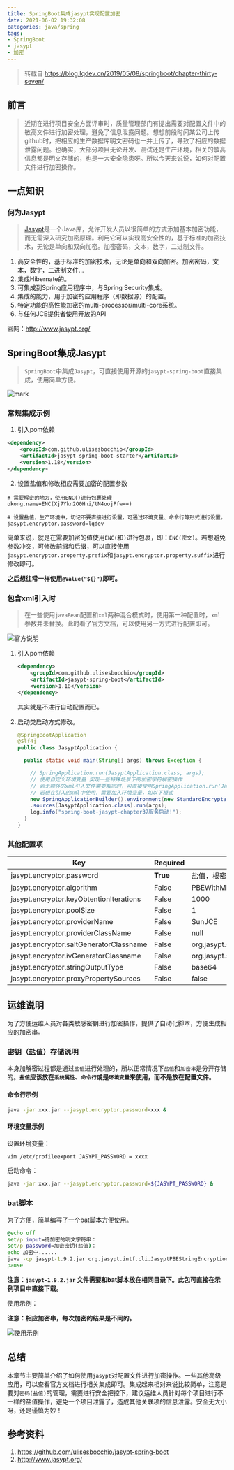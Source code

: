 ```yaml
---
title: SpringBoot集成jasypt实现配置加密
date: 2021-06-02 19:32:08
categories: java/spring
tags:
- SpringBoot
- jasypt
- 加密
---
```


> 转载自 https://blog.lqdev.cn/2019/05/08/springboot/chapter-thirty-seven/

## 前言

> 近期在进行项目安全方面评审时，质量管理部门有提出需要对配置文件中的敏高文件进行加密处理，避免了信息泄露问题。想想前段时间某公司上传github时，把相应的生产数据库明文密码也一并上传了，导致了相应的数据泄露问题。也确实，大部分项目无论开发、测试还是生产环境，相关的敏高信息都是明文存储的，也是一大安全隐患呀。所以今天来说说，如何对配置文件进行加密操作。

## 一点知识

### 何为Jasypt

> [Jasypt](http://jasypt.org/)是一个Java库，允许开发人员以很简单的方式添加基本加密功能，而无需深入研究加密原理。利用它可以实现高安全性的，基于标准的加密技术，无论是单向和双向加密。加密密码，文本，数字，二进制文件。

1. 高安全性的，基于标准的加密技术，无论是单向和双向加密。加密密码，文本，数字，二进制文件…
2. 集成Hibernate的。
3. 可集成到Spring应用程序中，与Spring Security集成。
4. 集成的能力，用于加密的应用程序（即数据源）的配置。
5. 特定功能的高性能加密的multi-processor/multi-core系统。
6. 与任何JCE提供者使用开放的API

官网：http://www.jasypt.org/

## SpringBoot集成Jasypt

> `SpringBoot`中集成`Jasypt`，可直接使用开源的`jasypt-spring-boot`直接集成，使用简单方便。

![mark](https://gitee.com/littlefxc/oss/raw/master/images/WTvOjzNR7Xt5.png)

### 常规集成示例

1. 引入pom依赖

```xml
<dependency>
    <groupId>com.github.ulisesbocchio</groupId>
    <artifactId>jasypt-spring-boot-starter</artifactId>
    <version>1.18</version>
</dependency>
```

2. 设置盐值和修改相应需要加密的配置参数

```
# 需要解密的地方，使用ENC()进行包裹处理
okong.name=ENC(Xj7Ykn2O0Hni/tN4oojPfw==)

# 设置盐值，生产环境中，切记不要直接进行设置，可通过环境变量、命令行等形式进行设置。
jasypt.encryptor.password=lqdev
```

简单来说，就是在需要加密的值使用`ENC(`和`)`进行包裹，即：`ENC(密文)`。若想避免参数冲突，可修改前缀和后缀，可以直接使用`jasypt.encryptor.property.prefix`和`jasypt.encryptor.property.suffix`进行修改即可。

**之后想往常一样使用`@Value("${}")`即可。**

### 包含xml引入时

> 在一些使用`javaBean`配置和`xml`两种混合模式时，使用第一种配置时，`xml`参数并未替换。此时看了官方文档，可以使用另一方式进行配置即可。

![官方说明](https://gitee.com/littlefxc/oss/raw/master/images/bPoPUpE8uk4A.png)

1. 引入pom依赖

    ```xml
    <dependency>
        <groupId>com.github.ulisesbocchio</groupId>
        <artifactId>jasypt-spring-boot</artifactId>
        <version>1.18</version>
    </dependency>
    ```

    其实就是不进行自动配置而已。

2. 启动类启动方式修改。

    ```java
    @SpringBootApplication
    @Slf4j
    public class JasyptApplication {
    
      public static void main(String[] args) throws Exception {
    
        // SpringApplication.run(JasyptApplication.class, args);
        // 使用自定义环境变量 实现一些特殊场景下的加密字符解密操作
        // 若无额外的xml引入文件需要解密时，可直接使用SpringApplication.run(JasyptApplication.class, args);即可
        // 若想在引入的xml中使用，需要加入环境变量，如以下模式
        new SpringApplicationBuilder().environment(new StandardEncryptableEnvironment())
        .sources(JasyptApplication.class).run(args);
        log.info("spring-boot-jasypt-chapter37服务启动!");
      }
    }
    ```

### 其他配置项

| Key                                     | Required | Default Value                       |
| --------------------------------------- | -------- | ----------------------------------- |
| jasypt.encryptor.password               | **True** | 盐值，根密码                        |
| jasypt.encryptor.algorithm              | False    | PBEWithMD5AndDES                    |
| jasypt.encryptor.keyObtentionIterations | False    | 1000                                |
| jasypt.encryptor.poolSize               | False    | 1                                   |
| jasypt.encryptor.providerName           | False    | SunJCE                              |
| jasypt.encryptor.providerClassName      | False    | null                                |
| jasypt.encryptor.saltGeneratorClassname | False    | org.jasypt.salt.RandomSaltGenerator |
| jasypt.encryptor.ivGeneratorClassname   | False    | org.jasypt.salt.NoOpIVGenerator     |
| jasypt.encryptor.stringOutputType       | False    | base64                              |
| jasypt.encryptor.proxyPropertySources   | False    | false                               |

## 运维说明

为了方便运维人员对各类敏感密钥进行加密操作，提供了自动化脚本，方便生成相应的加密串。

### 密钥（盐值）存储说明

本身加解密过程都是通过`盐值`进行处理的，所以正常情况下`盐值`和`加密串`是分开存储的。**`盐值`应该放在`系统属性`、`命令行`或是`环境变量`来使用，而不是放在配置文件。**

#### 命令行示例

```sh
java -jar xxx.jar --jasypt.encryptor.password=xxx &
```

#### 环境变量示例

设置环境变量：

```sh
vim /etc/profileexport JASYPT_PASSWORD = xxxx
```

启动命令：

```sh
java -jar xxx.jar --jasypt.encryptor.password=${JASYPT_PASSWORD} &
```

### bat脚本

为了方便，简单编写了一个bat脚本方便使用。

```bat
@echo off
set/p input=待加密的明文字符串：
set/p password=加密密钥(盐值)：
echo 加密中......
java -cp jasypt-1.9.2.jar org.jasypt.intf.cli.JasyptPBEStringEncryptionCLI  input=%input% password=%password% algorithm=PBEWithMD5AndDES
pause
```

**注意：`jasypt-1.9.2.jar` 文件需要和bat脚本放在相同目录下。此包可直接在示例项目中直接下载。**

使用示例：

**注意：相应加密串，每次加密的结果是不同的。**

![使用示例](https://gitee.com/littlefxc/oss/raw/master/images/568wfkAWA5Tl.png)

## 总结

本章节主要简单介绍了如何使用`jasypt`对配置文件进行加密操作。一些其他高级应用，可以查看官方文档进行相关集成即可。集成起来相对来说比较简单，注意是要对`密码(盐值)`的管理，需要进行安全把控下，建议运维人员针对每个项目进行不一样的盐值操作，避免一个项目泄露了，造成其他关联项的信息泄露。安全无大小呀，还是谨慎为妙！

## 参考资料

1. https://github.com/ulisesbocchio/jasypt-spring-boot
2. http://www.jasypt.org/
